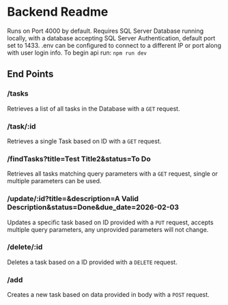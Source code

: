 # Backend Readme
Runs on Port 4000 by default.
Requires SQL Server Database running locally, with a database accepting SQL Server Authentication, default port set to 1433.
.env can be configured to connect to a different IP or port along with user login info.
To begin api run:
`npm run dev`

## End Points
### /tasks
Retrieves a list of all tasks in the Database with a `GET` request.

### /task/:id
Retrieves a single Task based on ID with a `GET` request.

### /findTasks?title=Test Title2&status=To Do
Retrieves all tasks matching query parameters with a `GET` request, single or multiple parameters can be used.

### /update/:id?title=&description=A Valid Description&status=Done&due_date=2026-02-03
Updates a specific task based on ID provided with a `PUT` request, accepts multiple query parameters, any unprovided parameters will not change.

### /delete/:id
Deletes a task based on a ID provided with a `DELETE` request.

### /add
Creates a new task based on data provided in body with a `POST` request.
